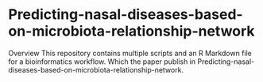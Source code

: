 # Predicting-nasal-diseases-based-on-microbiota-relationship-network

Overview
This repository contains multiple scripts and an R Markdown file for a bioinformatics workflow. Which the paper publish in Predicting-nasal-diseases-based-on-microbiota-relationship-network.
